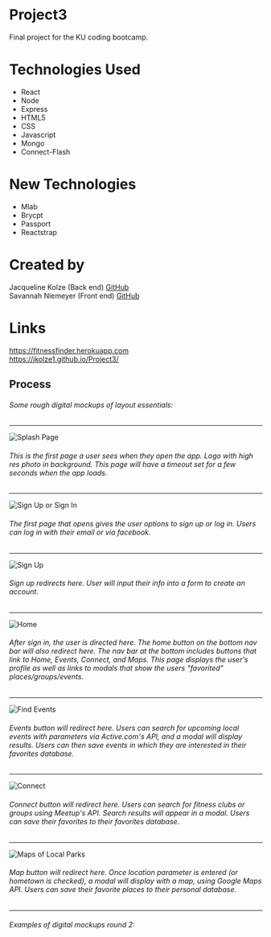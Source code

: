 # Project3

Final project for the KU coding bootcamp.

# Technologies Used <br>

- React <br>
- Node <br>
- Express <br>
- HTML5 <br>
- CSS <br>
- Javascript <br>
- Mongo <br>
- Connect-Flash
  <br>

# New Technologies

- Mlab <br>
- Brycpt<br>
- Passport<br>
- Reactstrap <br>

# Created by

Jacqueline Kolze (Back end) [GitHub](https://github.com/Jkolze1) <br>
Savannah Niemeyer (Front end) [GitHub](https://github.com/sniemeyer1)

# Links

https://fitnessfinder.herokuapp.com <br>
https://jkolze1.github.io/Project3/

## Process

###### Some rough digital mockups of layout essentials:

---

![Splash Page](/public/assets/images/mockups/SplashPage.png 'Splash Page')

###### This is the first page a user sees when they open the app. Logo with high res photo in background. This page will have a timeout set for a few seconds when the app loads.

---

![Sign Up or Sign In](/public/assets/images/mockups/SignUpSignIn.png 'Sign Up or Sign In')

###### The first page that opens gives the user options to sign up or log in. Users can log in with their email or via facebook.

---

![Sign Up](/public/assets/images/mockups/SignUpPage.png 'Sign Up')

###### Sign up redirects here. User will input their info into a form to create an account.

---

![Home](/public/assets/images/mockups/Userhome.png 'User Home')

###### After sign in, the user is directed here. The home button on the bottom nav bar will also redirect here. The nav bar at the bottom includes buttons that link to Home, Events, Connect, and Maps. This page displays the user's profile as well as links to modals that show the users "favorited" places/groups/events.

---

![Find Events](/public/assets/images/mockups/FindEvents.png 'Find Events')

###### Events button will redirect here. Users can search for upcoming local events with parameters via Active.com's API, and a modal will display results. Users can then save events in which they are interested in their favorites database.

---

![Connect](/public/assets/images/mockups/Connect.png 'Connect')

###### Connect button will redirect here. Users can search for fitness clubs or groups using Meetup's API. Search results will appear in a modal. Users can save their favorites to their favorites database.

---

![Maps of Local Parks](/public/assets/images/mockups/Maps.png 'Maps')

###### Map button will redirect here. Once location parameter is entered (or hometown is checked), a modal will display with a map, using Google Maps API. Users can save their favorite places to their personal database.

---

###### Examples of digital mockups round 2:
